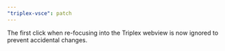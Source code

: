 ```yaml
---
"triplex-vsce": patch
---
```


The first click when re-focusing into the Triplex webview is now ignored to prevent accidental changes.
